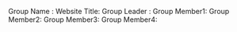 Group Name   :
Website Title:
Group Leader :
Group Member1:
Group Member2:
Group Member3:
Group Member4: